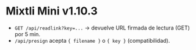 
# Mixtli Mini v1.10.3
+ `GET /api/readlink?key=...` → devuelve URL firmada de lectura (GET) por 5 min.
+ `/api/presign` acepta `{ filename }` o `{ key }` (compatibilidad).
